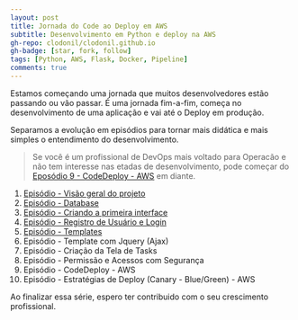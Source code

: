 ```yaml
---
layout: post
title: Jornada do Code ao Deploy em AWS
subtitle: Desenvolvimento em Python e deploy na AWS
gh-repo: clodonil/clodonil.github.io
gh-badge: [star, fork, follow]
tags: [Python, AWS, Flask, Docker, Pipeline]
comments: true
---
```


Estamos começando uma jornada que muitos desenvolvedores estão passando ou vão passar. É uma jornada fim-a-fim, começa no desenvolvimento de uma aplicação e vai até o Deploy em produção.

Separamos a evolução em episódios para tornar mais didática e mais simples o entendimento do desenvolvimento.

> Se você é um profissional de DevOps mais voltado para Operacão e não tem interesse nas etadas de desenvolvimento, pode começar do [Eposódio 9 - CodeDeploy - AWS](https://github.com/clodonil/apptask/blob/master/ep9.md) em diante.

1. [Episódio - Visão geral do projeto](https://github.com/clodonil/apptask/blob/master/ep1.md)
2. [Episódio - Database](https://github.com/clodonil/apptask/blob/master/ep2.md)
3. [Episódio - Criando a primeira interface](https://github.com/clodonil/apptask/blob/master/ep3.md)
4. [Episódio - Registro de Usuário e Login](https://github.com/clodonil/apptask/blob/master/ep4.md)
5. [Episódio - Templates](https://github.com/clodonil/apptask/blob/master/ep5.md)
6.  Episódio - Template com Jquery (Ajax)
7.  Episódio - Criação da Tela de Tasks
8.  Episódio - Permissão e Acessos com Segurança
9.  Episódio - CodeDeploy - AWS
10. Episódio - Estratégias de Deploy (Canary - Blue/Green) - AWS

Ao finalizar essa série, espero ter contribuido com o seu crescimento profissional.